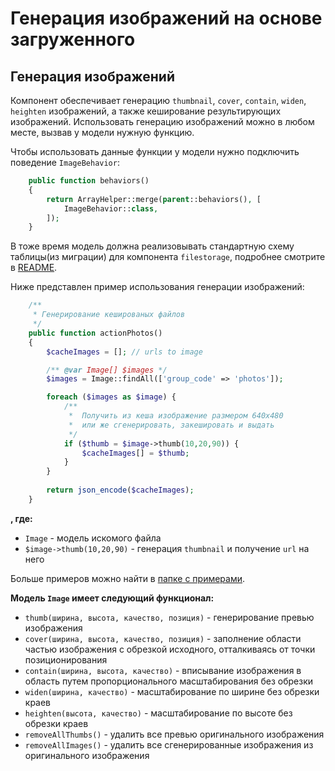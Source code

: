Генерация изображений на основе загруженного
============================================

Генерация изображений
---------------------

Компонент обеспечивает генерацию `thumbnail`, `cover`, `contain`, `widen`, `heighten`
изображений, а также кеширование результирующих изображений. Использовать генерацию
изображений можно в любом месте, вызвав у модели нужную функцию.

Чтобы использовать данные функции у модели нужно подключить поведение `ImageBehavior`:

```php
    public function behaviors()
    {
        return ArrayHelper::merge(parent::behaviors(), [
            ImageBehavior::class,
        ]);
    }
```

В тоже время модель должна реализовывать стандартную схему таблицы(из миграции)
для компонента `filestorage`, подробнее смотрите в [README](/README.md).

Ниже представлен пример использования генерации изображений:

```php
    /**
     * Генерирование кешированых файлов
     */
    public function actionPhotos()
    {
        $cacheImages = []; // urls to image

        /** @var Image[] $images */
        $images = Image::findAll(['group_code' => 'photos']);

        foreach ($images as $image) {
            /**
             *  Получить из кеша изображение размером 640x480
             *  или же сгенерировать, закешировать и выдать
             */
            if ($thumb = $image->thumb(10,20,90)) {
                $cacheImages[] = $thumb;
            }
        }
        
        return json_encode($cacheImages);
    }
```

**, где:**

- `Image` - модель искомого файла
- `$image->thumb(10,20,90)` - генерация  `thumbnail` и получение `url` на него

Больше примеров можно найти в [папке с примерами](../examples).

**Модель `Image` имеет следующий функционал:**

- `thumb(ширина, высота, качество, позиция)` - генерирование превью изображения
- `cover(ширина, высота, качество, позиция)` - заполнение области частью изображения с обрезкой исходного, отталкиваясь от точки позиционирования
- `contain(ширина, высота, качество)` - вписывание изображения в область путем пропорционального масштабирования без обрезки
- `widen(ширина, качество)` - масштабирование по ширине без обрезки краев
- `heighten(высота, качество)` - масштабирование по высоте без обрезки краев
- `removeAllThumbs()` - удалить все превью оригинального изображения
- `removeAllImages()` - удалить все сгенерированные изображения из оригинального изображения

